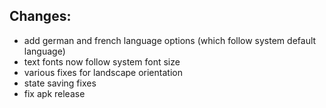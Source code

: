 ## Changes:
- add german and french language options (which follow system default language)
- text fonts now follow system font size
- various fixes for landscape orientation
- state saving fixes
- fix apk release
